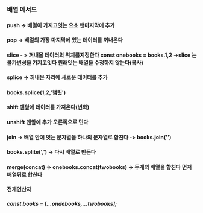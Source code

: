 ### 배열 메서드
#### push -> 배열이 가지고잇는 요소 맨마지막에 추가
#### pop -> 배열의 가장 마지막에 있는 데이터를 꺼내온다
#### slice - > 꺼내올 데이터의 위치를지정한다 const onebooks = books.1,2 ->slice 는 불가변성을 가지고잇다 원래잇는 배열을 수정하지 않는다(복사)
#### splice -> 꺼내온 자리에 새로운 데이터를 추가
#### books.splice(1,2,'햄릿')

#### shift 맨앞에 데이터를 가져온다(변화)
#### unshift 맨앞에 추가 오른쪽으로 민다
#### join -> 배열 안에 잇는 문자열을 하나의 문자열로 합친다 -> books.join('')
 ####
#### books.splite(',') -> 다시 배열로 만든다

#### merge(concat) => onebooks.concat(twobooks) -> 두개의 배열을 합친다 먼저 배열뒤로 합친다

#### 전개연산자
##### const books = [...ondebooks,...twobooks];



